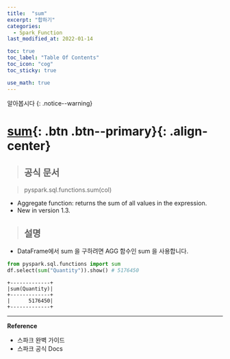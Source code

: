 ```yaml
---
title:  "sum"
excerpt: "합하기"
categories:
  - Spark_Function
last_modified_at: 2022-01-14

toc: true
toc_label: "Table Of Contents"
toc_icon: "cog"
toc_sticky: true

use_math: true
---
```


알아봅시다
{: .notice--warning}

# [sum](#link){: .btn .btn--primary}{: .align-center}

> ## 공식 문서

> pyspark.sql.functions.sum(col)

- Aggregate function: returns the sum of all values in the expression.
- New in version 1.3.

> ## 설명

- DataFrame에서 sum 을 구하려면 AGG 함수인 sum 을 사용합니다.

```python
from pyspark.sql.functions import sum
df.select(sum("Quantity")).show() # 5176450
```

```
+-------------+
|sum(Quantity)|
+-------------+
|      5176450|
+-------------+
```


---

**Reference**

- 스파크 완벽 가이드
- 스파크 공식 Docs

